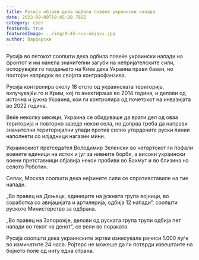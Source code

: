 ```yaml
---
title: Русија објави дека одбила повеќе украински напади
date: 2023-09-09T19:45:28.792Z
category: свет
featured: true
featuredImage: ../img/9-45-rus-objavi.jpg
author: Вардарски
---
```

Русија во петокот соопшти дека одбила повеќе украински напади на фронтот и им нанела значителни загуби на непријателските сили, оспорувајќи го тврдењето на Киев дека Украина прави бавен, но постојан напредок во својата контраофанзива.

Русија контролира околу 18 отсто од украинската територија, вклучувајќи го и Крим, кој го анектираше во 2014 година, и делови од источна и јужна Украина, кои ги контролира од почетокот на инвазијата во 2022 година.

Веќе неколку месеци, Украина се обидуваше да врати дел од оваа територија и повторно зазеде некои села, но допрва треба да направи значителни територијални упади против силно утврдените руски линии наполнети со илјадници нагазни мини.

Украинскиот претседател Володимир Зеленски во четвртокот ги пофали воените единици на исток и југ за нивните борби, а високи украински воени претставници објавија некои пробиви во Бахмут и во близина на селото Роботин.

Сепак, Москва соопшти дека нејзините сили се спротивставиле на тие напади.

„Во правец на Доњецк, единиците на јужната група војници, во соработка со авијацијата и артилерија, одбија 12 напади“, соопшти руското Министерство за одбрана.

„Во правец на Запорожје, делови од руската група трупи одбија пет напади во текот на денот“, се вели во пораката.

Русија соопшти дека украинските жртви изнесувале речиси 1.000 луѓе во изминатите 24 часа. Ројтерс не можеше да ги потврди извештаите на бојното поле од ниту една страна.